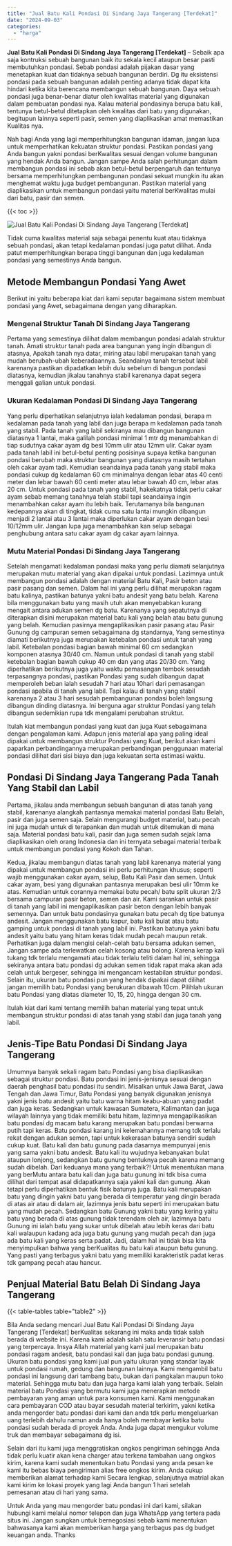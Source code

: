 ```yaml
---
title: "Jual Batu Kali Pondasi Di Sindang Jaya Tangerang [Terdekat]"
date: "2024-09-03"
categories: 
  - "harga"
---
```


**Jual Batu Kali Pondasi Di Sindang Jaya Tangerang \[Terdekat\]** – Sebaik apa saja kontruksi sebuah bangunan baik itu sekala kecil ataupun besar pasti membutuhkan pondasi. Sebab pondasi adalah pijakan dasar yang menetapkan kuat dan tidaknya sebuah bangunan berdiri. Dg itu eksistensi pondasi pada sebuah bangunan adalah penting adanya tidak dapat kita hindari ketika kita berencana membangun sebuah bangunan. Daya sebuah pondasi juga benar-benar diatur oleh kwalitas material yang digunakan dalam pembuatan pondasi nya. Kalau material pondasinya berupa batu kali, tentunya betul-betul ditetapkan oleh kwalitas dari batu yang digunakan, begitupun lainnya seperti pasir, semen yang diaplikasikan amat memastikan Kualitas nya.

Nah bagi Anda yang lagi memperhitungkan bangunan idaman, jangan lupa untuk memperhatikan kekuatan struktur pondasi. Pastikan pondasi yang Anda bangun yakni pondasi berKwalitas sesuai dengan volume bangunan yang hendak Anda bangun. Jangan sampe Anda salah perhitungan dalam membangun pondasi ini sebab akan betul-betul berpengaruh dan tentunya bersama memperhitungkan pembangunan pondasi sekuat mungkin itu akan menghemat waktu juga budget pembangunan. Pastikan material yang diaplikasikan untuk membangun pondasi yaitu material berKwalitas mulai dari batu, pasir dan semen.

{{< toc >}}

![Jual Batu Kali Pondasi Di Sindang Jaya Tangerang [Terdekat]](/images/jual-batu-kali-01.png)

Tidak cuma kwalitas material saja sebagai penentu kuat atau tidaknya sebuah pondasi, akan tetapi kedalaman pondasi juga patut dilihat. Anda patut memperhitungkan berapa tinggi bangunan dan juga kedalaman pondasi yang semestinya Anda bangun.

## Metode Membangun Pondasi Yang Awet

Berikut ini yaitu beberapa kiat dari kami seputar bagaimana sistem membuat pondasi yang Awet, sebagaimana dengan yang diharapkan.

### Mengenal Struktur Tanah Di Sindang Jaya Tangerang

Pertama yang semestinya dilihat dalam membangun pondasi adalah struktur tanah. Amati struktur tanah pada area bangunan yang ingin dibangun di atasnya, Apakah tanah nya datar, miring atau labil merupakan tanah yang mudah berubah-ubah keberadaannya. Seandainya tanah tersebut labil karenanya pastikan dipadatkan lebih dulu sebelum di bangun pondasi diatasnya, kemudian jikalau tanahnya stabil karenanya dapat segera menggali galian untuk pondasi.

### Ukuran Kedalaman Pondasi Di Sindang Jaya Tangerang

Yang perlu diperhatikan selanjutnya ialah kedalaman pondasi, berapa m kedalaman pada tanah yang labil dan juga berapa m kedalaman pada tanah yang stabil. Pada tanah yang labil sekiranya mau dibangun bangunan diatasnya 1 lantai, maka galilah pondasi minimal 1 mtr dg menambahkan di tiap sudutnya cakar ayam dg besi 10mm ulir atau 12mm ulir. Cakar ayam pada tanah labil ini betul-betul penting posisinya supaya ketika bangunan pondasi berubah maka struktur bangunan yang diatasnya masih tertahan oleh cakar ayam tadi. Kemudian seandainya pada tanah yang stabil maka pondasi cukup dg kedalaman 60 cm minimalnya dengan lebar atas 40 centi meter dan lebar bawah 60 centi meter atau lebar bawah 40 cm, lebar atas 20 cm. Untuk pondasi pada tanah yang stabil, hakekatnya tidak perlu cakar ayam sebab memang tanahnya telah stabil tapi seandainya ingin menambahkan cakar ayam itu lebih baik. Terutamanya bila bangunan kedepannya akan di tingkat, tidak cuma satu lantai mungkin dibangun menjadi 2 lantai atau 3 lantai maka diperlukan cakar ayam dengan besi 10/12mm ulir. Jangan lupa juga menambahkan kan selup sebagai penghubung antara satu cakar ayam dg cakar ayam lainnya.

### Mutu Material Pondasi Di Sindang Jaya Tangerang

Setelah mengamati kedalaman pondasi maka yang perlu diamati selanjutnya merupakan mutu material yang akan dipakai untuk pondasi. Lazimnya untuk membangun pondasi adalah dengan material Batu Kali, Pasir beton atau pasir pasang dan semen. Dalam hal ini yang perlu dilihat merupakan ragam batu kalinya, pastikan batunya yakni batu andesit yang batu belah. Karena bila menggunakan batu yang masih utuh akan menyebabkan kurang mengait antara adukan semen dg batu. Karenanya yang sepatutnya di diterapkan disini merupakan material batu kali yang belah atau batu gunung yang belah. Kemudian pasirnya mengaplikasikan pasir pasang atau Pasir Gunung dg campuran semen sebagaimana dg standarnya, Yang semestinya diamati berikutnya juga merupakan ketebalan pondasi untuk tanah yang labil. Ketebalan pondasi bagian bawah minimal 60 cm sedangkan komponen atasnya 30/40 cm. Namun untuk pondasi di tanah yang stabil ketebalan bagian bawah cukup 40 cm dan yang atas 20/30 cm. Yang diperhatikan berikutnya juga yaitu waktu pemasangan tembok sesudah terpasangnya pondasi, pastikan Pondasi yang sudah dibangun dapat memperoleh beban ialah sesudah 7 hari atau 10hari dari pemasangan pondasi apabila di tanah yang labil. Tapi kalau di tanah yang stabil karenanya 2 atau 3 hari sesudah pembangunan pondasi boleh langsung dibangun dinding diatasnya. Ini berguna agar struktur Pondasi yang telah dibangun sedemikian rupa tdk mengalami perubahan struktur.

Itulah kiat membangun pondasi yang kuat dan juga Kuat sebagaimana dengan pengalaman kami. Adapun jenis material apa yang paling ideal dipakai untuk membangun struktur Pondasi yang Kuat, berikut akan kami paparkan perbandingannya merupakan perbandingan penggunaan material pondasi dilihat dari sisi biaya dan juga kekuatan serta estimasi waktu.

## Pondasi Di Sindang Jaya Tangerang Pada Tanah Yang Stabil dan Labil

Pertama, jikalau anda membangun sebuah bangunan di atas tanah yang stabil, karenanya alangkah pantasnya memakai material pondasi Batu Belah, pasir dan juga semen saja. Selain mengurangi budget material, batu pecah ini juga mudah untuk di terapankan dan mudah untuk ditemukan di mana saja. Material pondasi batu kali, pasir dan juga semen sudah sejak lama diaplikasikan oleh orang Indonesia dan ini ternyata sebagai material terbaik untuk membangun pondasi yang Kokoh dan Tahan.

Kedua, jikalau membangun diatas tanah yang labil karenanya material yang dipakai untuk membangun pondasi ini perlu perhitungan khusus; seperti wajib menggunakan cakar ayam, selup, Batu Kali Pasir dan semen. Untuk cakar ayam, besi yang digunakan pantasnya merupakan besi ulir 10mm ke atas. Kemudian untuk corannya memakai batu pecah/ batu split ukuran 2/3 bersama campuran pasir beton, semen dan air. Kami sarankan untuk pasir di tanah yang labil ini mengaplikasikan pasir beton dengan lebih banyak semennya. Dan untuk batu pondasinya gunakan batu pecah dg tipe batunya andesit. Jangan menggunakan batu kapur, batu kali bulat atau batu gamping untuk pondasi di tanah yang labil ini. Pastikan batunya yakni batu andesit yaitu batu yang hitam keras tidak mudah pecah maupun retak. Perhatikan juga dalam mengisi celah-celah batu bersama adukan semen, Jangan sampe ada terlewatkan celah kosong atau bolong. Karena kerap kali tukang tdk terlalu mengamati atau tidak terlalu teliti dalam hal ini, sehingga sekiranya antara batu pondasi dg adukan semen tidak rapat maka akan ada celah untuk bergeser, sehingga ini mengancam kestabilan struktur pondasi. Selain itu, ukuran batu pondasi pun yang hendak dipakai dapat dilihat jangan memilih batu Pondasi yang berukuran dibawah 10cm. Pilihlah ukuran batu Pondasi yang diatas diameter 10, 15, 20, hingga dengan 30 cm.

Itulah kiat dari kami tentang memilih bahan material yang tepat untuk membangun struktur pondasi di atas tanah yang stabil dan juga tanah yang labil.

## Jenis-Tipe Batu Pondasi Di Sindang Jaya Tangerang

Umumnya banyak sekali ragam batu Pondasi yang bisa diaplikasikan sebagai struktur pondasi. Batu pondasi ini jenis-jenisnya sesuai dengan daerah penghasil batu pondasi itu sendiri. Misalkan untuk Jawa Barat, Jawa Tengah dan Jawa Timur, Batu Pondasi yang banyak digunakan jenisnya yakni jenis batu andesit yaitu batu warna hitam keabu-abuan yang padat dan juga keras. Sedangkan untuk kawasan Sumatera, Kalimantan dan juga wilayah lainnya yang tidak memiliki batu hitam, lazimnya mengaplikasikan batu pondasi dg macam batu karang merupakan batu pondasi berwarna putih tapi keras. Batu pondasi karang ini kelemahannya memang tdk terlalu rekat dengan adukan semen, tapi untuk kekerasan batunya sendiri sudah cukup kuat. Batu kali dan batu gunung pada dasarnya mempunyai jenis yang sama yakni batu andesit. Batu kali itu wujudnya kebanyakan bulat ataupun lonjong, sedangkan batu gunung bentuknya pecah karena memang sudah dibelah. Dari keduanya mana yang terbaik?! Untuk menentukan mana yang berMutu antara batu kali dan juga batu gunung ini tdk bisa cuma dilihat dari tempat asal didapatkannya saja yakni kali dan gunung. Akan tetapi perlu diperhatikan bentuk fisik batunya juga. Batu kali merupakan batu yang dingin yakni batu yang berada di temperatur yang dingin berada di atas air atau di dalam air, lazimnya jenis batu seperti ini merupakan batu yang mudah pecah. Sedangkan batu Gunung yakni batu yang kering yaitu batu yang berada di atas gunung tidak terendam oleh air, lazimnya batu Gunung ini ialah batu yang sukar untuk dibelah atau lebih keras dari batu kali walaupun kadang ada juga batu gunung yang mudah pecah dan juga ada batu kali yang keras serta padat. Jadi, dalam hal ini tidak bisa kita menyimpulkan bahwa yang berKualitas itu batu kali ataupun batu gunung. Yang pasti yang terbagus yakni batu yang memiliki karakteristik padat keras tdk gampang pecah atau hancur.

## Penjual Material Batu Belah Di Sindang Jaya Tangerang

{{< table-tables table="table2" >}}

Bila Anda sedang mencari Jual Batu Kali Pondasi Di Sindang Jaya Tangerang \[Terdekat\] berKualitas sekarang ini maka anda tidak salah berada di website ini. Karena kami adalah salah satu leveransir batu pondasi yang terpercaya. Insya Allah material yang kami jual merupakan batu pondasi ragam andesit, batu pondasi kali dan juga batu pondasi gunung. Ukuran batu pondasi yang kami jual pun yaitu ukuran yang standar layak untuk pondasi rumah, gedung dan bangunan lainnya. Kami mengambil batu pondasi ini langsung dari tambang batu, bukan dari pangkalan maupun toko material. Sehingga mutu batu dan juga harga kami ialah yang terbaik. Selain material batu Pondasi yang bermutu kami juga menerapkan metode pembayaran yang aman untuk para konsumen kami. Kami menggunakan cara pembayaran COD atau bayar sesudah material terkirim, yakni ketika anda mengorder batu pondasi dari kami dan anda tdk perlu mengeluarkan uang terlebih dahulu namun anda hanya boleh membayar ketika batu pondasi sudah berada di proyek Anda. Anda juga dapat mengukur volume truk dan membayar sebagaimana dg isi.

Selain dari itu kami juga menggratiskan ongkos pengiriman sehingga Anda tidak perlu kuatir akan kena charger atau terkena tambahan uang ongkos kirim, karena kami sudah menentukan batu Pondasi yang anda pesan ke kami itu bebas biaya pengiriman alias free ongkos kirim. Anda cukup memberikan alamat terhadap kami Secara lengkap, selanjutnya matrial akan kami kirim ke lokasi proyek yang lagi Anda bangun 1 hari setelah pemesanan atau di hari yang sama.

Untuk Anda yang mau mengorder batu pondasi ini dari kami, silakan hubungi kami melalui nomor telepon dan juga WhatsApp yang tertera pada situs ini. Jangan sungkan untuk bernegosiasi sebab kami menentukan bahwasanya kami akan memberikan harga yang terbagus pas dg budget keuangan anda. Thanks

